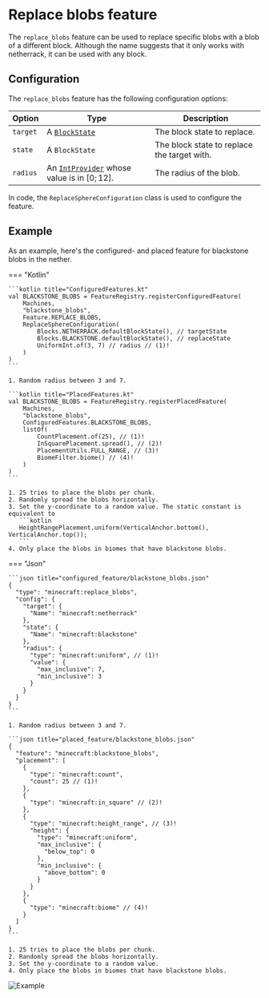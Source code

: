 # Replace blobs feature

The `replace_blobs` feature can be used to replace specific blobs with a blob of a different block. Although
the name suggests that it only works with netherrack, it can be used with any block.

## Configuration

The `replace_blobs` feature has the following configuration options:

| Option   | Type                                                                               | Description                                 |
|----------|------------------------------------------------------------------------------------|---------------------------------------------|
| `target` | A [`BlockState`](../../block-state.md)                                             | The block state to replace.                 |
| `state`  | A `BlockState`                                                                     | The block state to replace the target with. |
| `radius` | An [`IntProvider`](../placed-feature.md#int-providers) whose value is in $[0;12]$. | The radius of the blob.                     |

In code, the `ReplaceSphereConfiguration` class is used to configure the feature.

## Example

As an example, here's the configured- and placed feature for blackstone blobs in the nether.

=== "Kotlin"

    ```kotlin title="ConfiguredFeatures.kt"
    val BLACKSTONE_BLOBS = FeatureRegistry.registerConfiguredFeature(
        Machines,
        "blackstone_blobs",
        Feature.REPLACE_BLOBS,
        ReplaceSphereConfiguration(
            Blocks.NETHERRACK.defaultBlockState(), // targetState
            Blocks.BLACKSTONE.defaultBlockState(), // replaceState
            UniformInt.of(3, 7) // radius // (1)!
        )
    )
    ```

    1. Random radius between 3 and 7.

    ```kotlin title="PlacedFeatures.kt"
    val BLACKSTONE_BLOBS = FeatureRegistry.registerPlacedFeature(
        Machines,
        "blackstone_blobs",
        ConfiguredFeatures.BLACKSTONE_BLOBS,
        listOf(
            CountPlacement.of(25), // (1)!
            InSquarePlacement.spread(), // (2)!
            PlacementUtils.FULL_RANGE, // (3)!
            BiomeFilter.biome() // (4)!
        )
    )
    ```

    1. 25 tries to place the blobs per chunk.
    2. Randomly spread the blobs horizontally.
    3. Set the y-coordinate to a random value. The static constant is equivalent to
       ```kotlin
       HeightRangePlacement.uniform(VerticalAnchor.bottom(), VerticalAnchor.top());
       ```
    4. Only place the blobs in biomes that have blackstone blobs.

=== "Json"

    ```json title="configured_feature/blackstone_blobs.json"
    {
      "type": "minecraft:replace_blobs",
      "config": {
        "target": {
          "Name": "minecraft:netherrack"
        },
        "state": {
          "Name": "minecraft:blackstone"
        },
        "radius": {
          "type": "minecraft:uniform", // (1)!
          "value": {
            "max_inclusive": 7,
            "min_inclusive": 3
          }
        }
      }
    }
    ```

    1. Random radius between 3 and 7.
 
    ```json title="placed_feature/blackstone_blobs.json"
    {
      "feature": "minecraft:blackstone_blobs",
      "placement": [
        {
          "type": "minecraft:count",
          "count": 25 // (1)!
        },
        {
          "type": "minecraft:in_square" // (2)!
        },
        {
          "type": "minecraft:height_range", // (3)!
          "height": {
            "type": "minecraft:uniform",
            "max_inclusive": {
              "below_top": 0
            },
            "min_inclusive": {
              "above_bottom": 0
            }
          }
        },
        {
          "type": "minecraft:biome" // (4)!
        }
      ]
    }
    ```

    1. 25 tries to place the blobs per chunk.
    2. Randomly spread the blobs horizontally.
    3. Set the y-coordinate to a random value.
    4. Only place the blobs in biomes that have blackstone blobs.

![Example](https://i.imgur.com/h7FQVkv.jpeg)